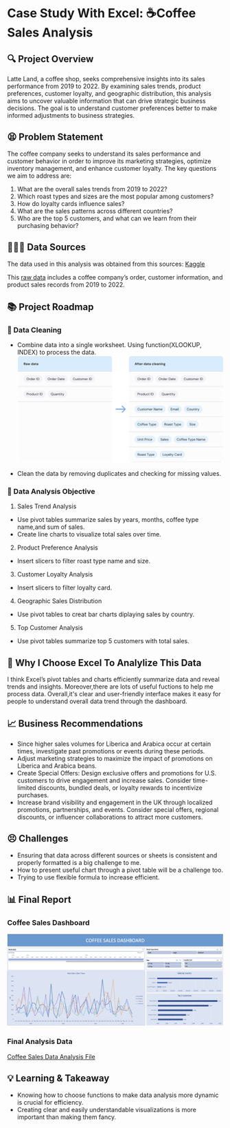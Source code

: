 # Case Study With Excel: ☕️Coffee Sales Analysis

## 🔍 Project Overview
Latte Land, a coffee shop, seeks comprehensive insights into its sales performance from 2019 to 2022. By examining sales trends, product preferences, customer loyalty, and geographic distribution, this analysis aims to uncover valuable information that can drive strategic business decisions. The goal is to understand customer preferences better to make informed adjustments to business strategies.

## 😫 Problem Statement
The coffee company seeks to understand its sales performance and customer behavior in order to improve its marketing strategies, optimize inventory management, and enhance customer loyalty. The key questions we aim to address are:

1. What are the overall sales trends from 2019 to 2022?
2. Which roast types and sizes are the most popular among customers?
3. How do loyalty cards influence sales?
4. What are the sales patterns across different countries?
5. Who are the top 5 customers, and what can we learn from their purchasing behavior?

## 👩🏻‍💻 Data Sources
The data used in this analysis was obtained from this sources: [Kaggle](https://www.kaggle.com/datasets/mohammadkaiftahir/coffee-orders-data/data)

This [raw data](https://docs.google.com/spreadsheets/d/131Z5cMjfkS73fWMw--EfdGjAWm7oVsaqAiQ89AwA7uo/edit?usp=sharing) includes a coffee company’s order, customer information, and product sales records from 2019 to 2022.

## 📚 Project Roadmap
### 🧹 Data Cleaning
- Combine data into a single worksheet.
  Using function(XLOOKUP, INDEX) to process the data. 
![Column changes](https://github.com/TeresaKao00/Teresa_workplace/blob/main/Data%20Cleaning.svg)

- Clean the data by removing duplicates and checking for missing values.

### 📝 Data Analysis Objective
1. Sales Trend Analysis
  - Use pivot tables summarize sales by years, months, coffee type name,and sum of sales.
  - Create line charts to visualize total sales over time.
2. Product Preference Analysis
  - Insert slicers to filter roast type name and size.
3. Customer Loyalty Analysis
  - Insert slicers to filter loyalty card.
4. Geographic Sales Distribution
  - Use pivot tables to creat bar charts diplaying sales by country. 
5. Top Customer Analysis
  - Use pivot tables summarize top 5 customers with total sales.

## 🔑 Why I Choose Excel To Analylize This Data
I think Excel’s pivot tables and charts efficiently summarize data and reveal trends and insights. Moreover,there are lots of useful fuctions to help me process data. Overall,it's clear and user-friendly interface makes it easy for people to understand overall data trend through the dashboard.

## 📈 Business Recommendations
- Since higher sales volumes for Liberica and Arabica occur at certain times, investigate past promotions or events during these periods.
- Adjust marketing strategies to maximize the impact of promotions on Liberica and Arabica beans.
- Create Special Offers: Design exclusive offers and promotions for U.S. customers to drive engagement and increase sales. Consider time-limited discounts, bundled deals, or loyalty rewards to incentivize purchases.
- Increase brand visibility and engagement in the UK through localized promotions, partnerships, and events. Consider special offers, regional discounts, or influencer collaborations to attract more customers.

## 😣 Challenges 
- Ensuring that data across different sources or sheets is consistent and properly formatted is a big challenge to me.
- How to present useful chart through a pivot table will be a challenge too.
- Trying to use flexible formula to increase efficient.

## 📊 Final Report
### Coffee Sales Dashboard
![Coffee Sales Dashboard](https://github.com/TeresaKao00/Teresa_workplace/blob/main/Coffee%20Sales%20Dashboard.png)

### Final Analysis Data
[Coffee Sales Data Analysis File](https://github.com/TeresaKao00/Teresa_workplace/blob/main/coffeeOrdersData_Teresa.xlsx)


## 💡 Learning & Takeaway
- Knowing how to choose functions to make data analysis more dynamic is crucial for efficiency.
- Creating clear and easily understandable visualizations is more important than making them fancy.




